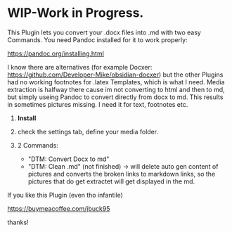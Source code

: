# WIP-Work in Progress.

This Plugin lets you convert your .docx files into .md with two easy Commands. You need Pandoc installed for it to work properly:

https://pandoc.org/installing.html


I know there are alternatives (for example Docxer: https://github.com/Developer-Mike/obsidian-docxer)  but the other Plugins had no working footnotes for .latex Templates, which is what I need.
Media extraction is halfway there cause im not converting to html and then to md, but simply useing Pandoc to convert directly from docx to md. This results in sometimes pictures missing. I need it for text, footnotes etc.


1) **Install** 
2) check the settings tab, define your media folder. 

3) 2 Commands: 
    - "DTM: Convert Docx to md"
    - "DTM: Clean .md" (not finished) -> will delete auto gen content of pictures and converts the broken links to markdown links, so the pictures that do get extractet will get displayed in the md. 


If you like this Plugin (even tho infantile)

https://buymeacoffee.com/jbuck95

thanks!